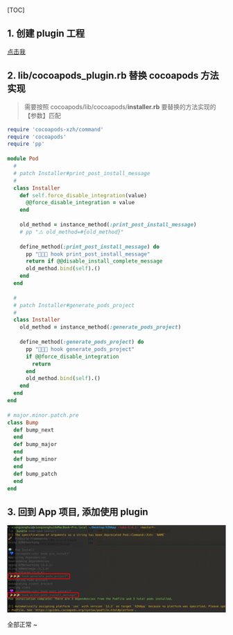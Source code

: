 [TOC]



## 1. 创建 plugin 工程

[点击我](../03/README.md)



## 2. lib/cocoapods_plugin.rb 替换 cocoapods 方法实现

> 需要按照 cocoapods/lib/cocoapods/**installer.rb** 要替换的方法实现的【参数】匹配

```ruby
require 'cocoapods-xzh/command'
require 'cocoapods'
require 'pp'

module Pod
  #
  # patch Installer#print_post_install_message
  #
  class Installer
    def self.force_disable_integration(value)
      @@force_disable_integration = value
    end

    old_method = instance_method(:print_post_install_message)
    # pp "⚠️ old_method=#{old_method}"

    define_method(:print_post_install_message) do
      pp "🎉🎉🎉 hook print_post_install_message"
      return if @@disable_install_complete_message
      old_method.bind(self).()
    end
  end

  #
  # patch Installer#generate_pods_project
  #
  class Installer
    old_method = instance_method(:generate_pods_project)

    define_method(:generate_pods_project) do
      pp "🎉🎉🎉 hook generate_pods_project"
      if @@force_disable_integration
        return
      end
      old_method.bind(self).()
    end
  end
end

# major.minor.patch.pre
class Bump
  def bump_next
  end
  def bump_major
  end
  def bump_minor
  end
  def bump_patch
  end
end
```



## 3. 回到 App 项目, 添加使用 plugin

![](Snip20190919_23.png)

全部正常 ~